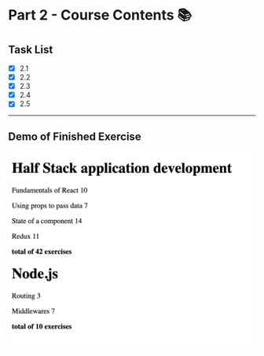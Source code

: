 # Part 2 - Course Contents 📚

## Task List
- [x] 2.1
- [x] 2.2
- [x] 2.3
- [x] 2.4
- [x] 2.5
---
## Demo of Finished Exercise
![](../../assets/coursecontent.jpg)